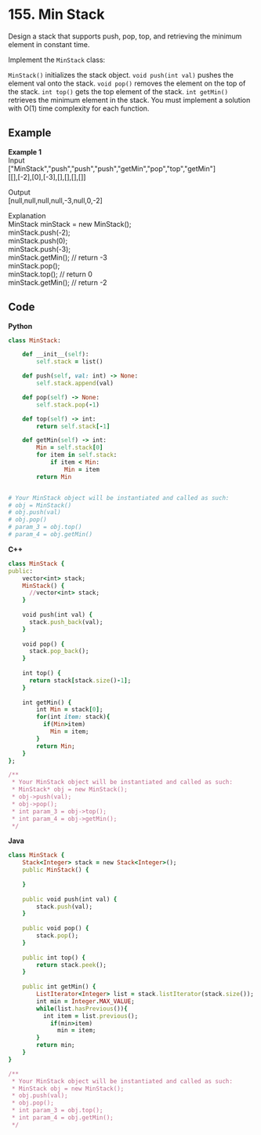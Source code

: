 # 155. Min Stack
Design a stack that supports push, pop, top, and retrieving the minimum element in constant time.

Implement the `MinStack` class:

`MinStack()` initializes the stack object.
`void push(int val)` pushes the element val onto the stack.
`void pop()` removes the element on the top of the stack.
`int top()` gets the top element of the stack.
`int getMin()` retrieves the minimum element in the stack.
You must implement a solution with O(1) time complexity for each function.

 
## Example
**Example 1**  
Input  
["MinStack","push","push","push","getMin","pop","top","getMin"]  
[[],[-2],[0],[-3],[],[],[],[]]  

Output  
[null,null,null,null,-3,null,0,-2]  

Explanation  
MinStack minStack = new MinStack();  
minStack.push(-2);  
minStack.push(0);  
minStack.push(-3);  
minStack.getMin(); // return -3  
minStack.pop();  
minStack.top();    // return 0  
minStack.getMin(); // return -2  

## Code
**Python**
```ruby
class MinStack:

    def __init__(self):
        self.stack = list()

    def push(self, val: int) -> None:
        self.stack.append(val)

    def pop(self) -> None:
        self.stack.pop(-1)

    def top(self) -> int:
        return self.stack[-1]

    def getMin(self) -> int:
        Min = self.stack[0]
        for item in self.stack:
            if item < Min:
                Min = item
        return Min


# Your MinStack object will be instantiated and called as such:
# obj = MinStack()
# obj.push(val)
# obj.pop()
# param_3 = obj.top()
# param_4 = obj.getMin()
```
**C++**
```ruby
class MinStack {
public:
    vector<int> stack;
    MinStack() {
      //vector<int> stack;
    }
    
    void push(int val) {
      stack.push_back(val);
    }
    
    void pop() {
      stack.pop_back();
    }
    
    int top() {
      return stack[stack.size()-1];
    }
    
    int getMin() {
        int Min = stack[0];
        for(int item: stack){
          if(Min>item)
            Min = item;
        }
        return Min;
    }
};

/**
 * Your MinStack object will be instantiated and called as such:
 * MinStack* obj = new MinStack();
 * obj->push(val);
 * obj->pop();
 * int param_3 = obj->top();
 * int param_4 = obj->getMin();
 */
```
**Java**
```ruby
class MinStack {
    Stack<Integer> stack = new Stack<Integer>();
    public MinStack() {
        
    }
    
    public void push(int val) {
        stack.push(val);
    }
    
    public void pop() {
        stack.pop();
    }
    
    public int top() {
        return stack.peek();
    }
    
    public int getMin() {
        ListIterator<Integer> list = stack.listIterator(stack.size());
        int min = Integer.MAX_VALUE;
        while(list.hasPrevious()){
          int item = list.previous();
            if(min>item)
              min = item;
        }
        return min;
    }
}

/**
 * Your MinStack object will be instantiated and called as such:
 * MinStack obj = new MinStack();
 * obj.push(val);
 * obj.pop();
 * int param_3 = obj.top();
 * int param_4 = obj.getMin();
 */
```
